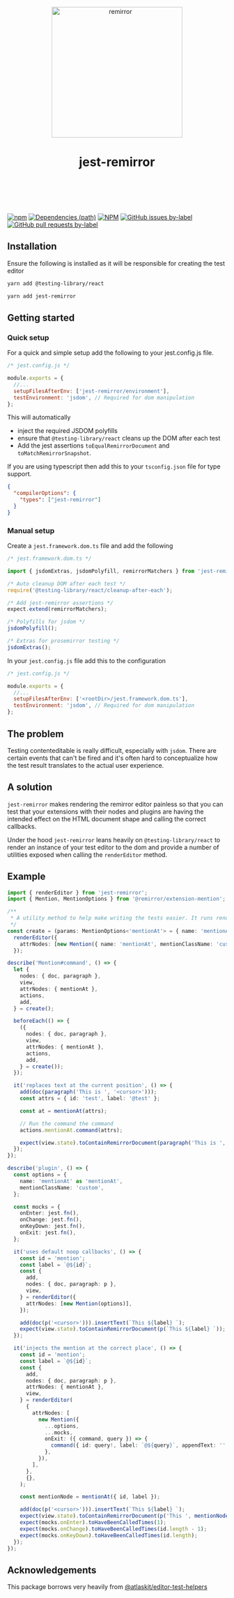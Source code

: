 <div align="center">
	<br />
	<div align="center">
		<img width="300" src="https://cdn.jsdelivr.net/gh/ifiokjr/remirror/support/assets/logo-icon.svg" alt="remirror" />
    <h1 align="center">jest-remirror</h1>
	</div>
    <br />
    <br />
    <br />
    <br />
</div>

[![npm](https://img.shields.io/npm/dm/jest-remirror.svg?style=for-the-badge&logo=npm)](https://www.npmjs.com/package/jest-remirror) [![Dependencies (path)](https://img.shields.io/david/ifiokjr/remirror.svg?logo=npm&path=@remirror%2Fextension-mention&style=for-the-badge)](https://github.com/ifiokjr/remirror/blob/master/jest-remirror/package.json) [![NPM](https://img.shields.io/npm/l/jest-remirror.svg?style=for-the-badge)](https://github.com/ifiokjr/remirror/blob/master/LICENSE) [![GitHub issues by-label](https://img.shields.io/github/issues/ifiokjr/remirror/package%3A%20jest-remirror.svg?label=Open%20Issues&logo=github&style=for-the-badge)](https://github.com/ifiokjr/remirror/issues?utf8=%E2%9C%93&q=is%3Aissue+is%3Aopen+sort%3Aupdated-desc+label%3Apackage%3A%20jest-remirror) [![GitHub pull requests by-label](https://img.shields.io/github/issues-pr/ifiokjr/remirror/package%3A%20jest-remirror.svg?label=Open%20Pull%20Requests&logo=github&style=for-the-badge)](https://github.com/ifiokjr/remirror/pulls?utf8=%E2%9C%93&q=is%3Apr+is%3Aopen+sort%3Aupdated-desc+label%3Apackage%3A%20jest-remirror)

## Installation

Ensure the following is installed as it will be responsible for creating the test editor

```bash
yarn add @testing-library/react
```

```bash
yarn add jest-remirror
```

## Getting started

### Quick setup

For a quick and simple setup add the following to your jest.config.js file.

```js
/* jest.config.js */

module.exports = {
  //...
  setupFilesAfterEnv: ['jest-remirror/environment'],
  testEnvironment: 'jsdom', // Required for dom manipulation
};
```

This will automatically

- inject the required JSDOM polyfills
- ensure that `@testing-library/react` cleans up the DOM after each test
- Add the jest assertions `toEqualRemirrorDocument` and `toMatchRemirrorSnapshot`.

If you are using typescript then add this to your `tsconfig.json` file for type support.

```json
{
  "compilerOptions": {
    "types": ["jest-remirror"]
  }
}
```

### Manual setup

Create a `jest.framework.dom.ts` file and add the following

```ts
/* jest.framework.dom.ts */

import { jsdomExtras, jsdomPolyfill, remirrorMatchers } from 'jest-remirror';

/* Auto cleanup DOM after each test */
require('@testing-library/react/cleanup-after-each');

/* Add jest-remirror assertions */
expect.extend(remirrorMatchers);

/* Polyfills for jsdom */
jsdomPolyfill();

/* Extras for prosemirror testing */
jsdomExtras();
```

In your `jest.config.js` file add this to the configuration

```js
/* jest.config.js */

module.exports = {
  //...
  setupFilesAfterEnv: ['<rootDir>/jest.framework.dom.ts'],
  testEnvironment: 'jsdom', // Required for dom manipulation
};
```

## The problem

Testing contenteditable is really difficult, especially with `jsdom`. There are certain events that can't be fired and it's often hard to conceptualize how the test result translates to the actual user experience.

## A solution

`jest-remirror` makes rendering the remirror editor painless so that you can test that your extensions with their nodes and plugins are having the intended effect on the HTML document shape and calling the correct callbacks.

Under the hood `jest-remirror` leans heavily on `@testing-library/react` to render an instance of your test editor to the dom and provide a number of utilities exposed when calling the `renderEditor` method.

## Example

```ts
import { renderEditor } from 'jest-remirror';
import { Mention, MentionOptions } from '@remirror/extension-mention';

/**
 * A utility method to help make writing the tests easier. It runs renderEditor to inject the editor into the dom and pass along any params.
 */
const create = (params: MentionOptions<'mentionAt'> = { name: 'mentionAt' }) =>
  renderEditor({
    attrNodes: [new Mention({ name: 'mentionAt', mentionClassName: 'custom', ...params })],
  });

describe('Mention#command', () => {
  let {
    nodes: { doc, paragraph },
    view,
    attrNodes: { mentionAt },
    actions,
    add,
  } = create();

  beforeEach(() => {
    ({
      nodes: { doc, paragraph },
      view,
      attrNodes: { mentionAt },
      actions,
      add,
    } = create());
  });

  it('replaces text at the current position', () => {
    add(doc(paragraph('This is ', '<cursor>')));
    const attrs = { id: 'test', label: '@test' };

    const at = mentionAt(attrs);

    // Run the command the command
    actions.mentionAt.command(attrs);

    expect(view.state).toContainRemirrorDocument(paragraph('This is ', at()));
  });
});

describe('plugin', () => {
  const options = {
    name: 'mentionAt' as 'mentionAt',
    mentionClassName: 'custom',
  };

  const mocks = {
    onEnter: jest.fn(),
    onChange: jest.fn(),
    onKeyDown: jest.fn(),
    onExit: jest.fn(),
  };

  it('uses default noop callbacks', () => {
    const id = 'mention';
    const label = `@${id}`;
    const {
      add,
      nodes: { doc, paragraph: p },
      view,
    } = renderEditor({
      attrNodes: [new Mention(options)],
    });

    add(doc(p('<cursor>'))).insertText(`This ${label} `);
    expect(view.state).toContainRemirrorDocument(p(`This ${label} `));
  });

  it('injects the mention at the correct place', () => {
    const id = 'mention';
    const label = `@${id}`;
    const {
      add,
      nodes: { doc, paragraph: p },
      attrNodes: { mentionAt },
      view,
    } = renderEditor(
      {
        attrNodes: [
          new Mention({
            ...options,
            ...mocks,
            onExit: ({ command, query }) => {
              command({ id: query!, label: `@${query}`, appendText: '' });
            },
          }),
        ],
      },
      {},
    );

    const mentionNode = mentionAt({ id, label });

    add(doc(p('<cursor>'))).insertText(`This ${label} `);
    expect(view.state).toContainRemirrorDocument(p('This ', mentionNode(), ' '));
    expect(mocks.onEnter).toHaveBeenCalledTimes(1);
    expect(mocks.onChange).toHaveBeenCalledTimes(id.length - 1);
    expect(mocks.onKeyDown).toHaveBeenCalledTimes(id.length);
  });
});
```

## Acknowledgements

This package borrows very heavily from [@atlaskit/editor-test-helpers](https://www.npmjs.com/package/@atlaskit/editor-test-helpers)
